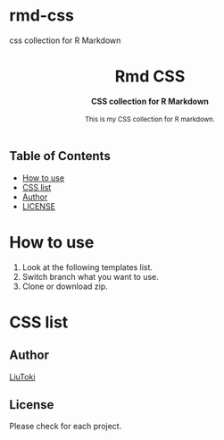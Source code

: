 # rmd-css
css collection for R Markdown
<h1 align="center">Rmd CSS</h1>

<div align="center">
    <strong>CSS collection for R Markdown</strong>
</div>

<br/>

<div align="center">
    <sub>
        This is my CSS collection for R markdown.
    </sub>
</div>

<br/>

## Table of Contents
- [How to use](#how-to-use)
- [CSS list](#css-list)
- [Author](#author)
- [LICENSE](#license)

# How to use
1. Look at the following templates list.
1. Switch branch what you want to use.
1. Clone or download zip.

# CSS list

## Author
[LiuToki](https://github.com/LiuToki)

## License
Please check for each project.
